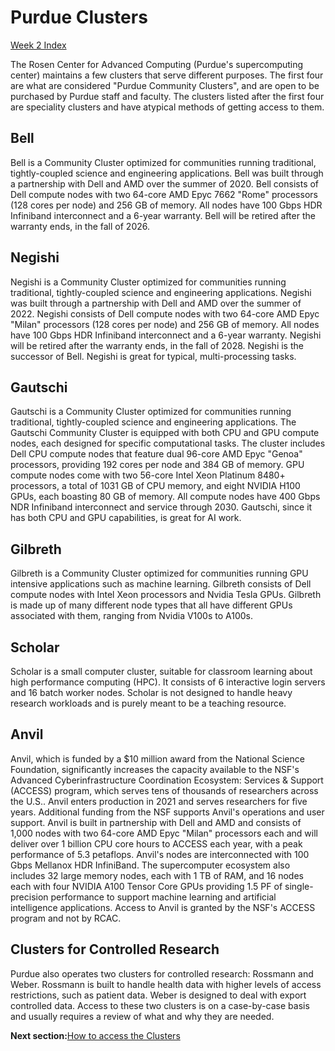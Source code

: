 # Purdue Clusters

[Week 2 Index](week2.md)

The Rosen Center for Advanced Computing (Purdue's supercomputing center) maintains a few clusters that serve different purposes.
The first four are what are considered "Purdue Community Clusters", and are open to be purchased by Purdue staff and faculty. The clusters listed after the first four are speciality clusters and have atypical methods of getting access to them.

## Bell
Bell is a Community Cluster optimized for communities running traditional, tightly-coupled science and engineering applications. Bell was built through a partnership with Dell and AMD over the summer of 2020.
Bell consists of Dell compute nodes with two 64-core AMD Epyc 7662 "Rome" processors (128 cores per node) and 256 GB of memory. All nodes have 100 Gbps HDR Infiniband interconnect and a 6-year warranty. Bell will be retired after the warranty ends, in the fall of 2026.

## Negishi
Negishi is a Community Cluster optimized for communities running traditional, tightly-coupled science and engineering applications. Negishi was built through a partnership with Dell and AMD over the summer of 2022.
Negishi consists of Dell compute nodes with two 64-core AMD Epyc "Milan" processors (128 cores per node) and 256 GB of memory. All nodes have 100 Gbps HDR Infiniband interconnect and a 6-year warranty. Negishi will be retired after the warranty ends, in the fall of 2028. Negishi is the successor of Bell.
Negishi is great for typical, multi-processing tasks.

## Gautschi
Gautschi is a Community Cluster optimized for communities running traditional, tightly-coupled science and engineering applications. The Gautschi Community Cluster is equipped with both CPU and GPU compute nodes, each designed for specific computational tasks.
The cluster includes Dell CPU compute nodes that feature dual 96-core AMD Epyc "Genoa" processors, providing 192 cores per node and 384 GB of memory. GPU compute nodes come with two 56-core Intel Xeon Platinum 8480+ processors, a total of 1031 GB of CPU memory, and eight NVIDIA H100 GPUs, each boasting 80 GB of memory.
All compute nodes have 400 Gbps NDR Infiniband interconnect and service through 2030.
Gautschi, since it has both CPU and GPU capabilities, is great for AI work.

## Gilbreth
Gilbreth is a Community Cluster optimized for communities running GPU intensive applications such as machine learning. Gilbreth consists of Dell compute nodes with Intel Xeon processors and Nvidia Tesla GPUs.
Gilbreth is made up of many different node types that all have different GPUs associated with them, ranging from Nvidia V100s to A100s.

## Scholar
Scholar is a small computer cluster, suitable for classroom learning about high performance computing (HPC). It consists of 6 interactive login servers and 16 batch worker nodes.
Scholar is not designed to handle heavy research workloads and is purely meant to be a teaching resource.

## Anvil
Anvil, which is funded by a $10 million award from the National Science Foundation, significantly increases the capacity available to the NSF's Advanced Cyberinfrastructure Coordination Ecosystem: Services & Support (ACCESS) program, which serves tens of thousands of researchers across the U.S..
Anvil enters production in 2021 and serves researchers for five years. Additional funding from the NSF supports Anvil's operations and user support.
Anvil is built in partnership with Dell and AMD and consists of 1,000 nodes with two 64-core AMD Epyc "Milan" processors each and will deliver over 1 billion CPU core hours to ACCESS each year, with a peak performance of 5.3 petaflops. Anvil's nodes are interconnected with 100 Gbps Mellanox HDR InfiniBand.
The supercomputer ecosystem also includes 32 large memory nodes, each with 1 TB of RAM, and 16 nodes each with four NVIDIA A100 Tensor Core GPUs providing 1.5 PF of single-precision performance to support machine learning and artificial intelligence applications.
Access to Anvil is granted by the NSF's ACCESS program and not by RCAC.

## Clusters for Controlled Research
Purdue also operates two clusters for controlled research: Rossmann and Weber. Rossmann is built to handle health data with higher levels of access restrictions, such as patient data. Weber is designed to deal with export controlled data.
Access to these two clusters is on a case-by-case basis and usually requires a review of what and why they are needed.

**Next section:**[How to access the Clusters](access.md)
